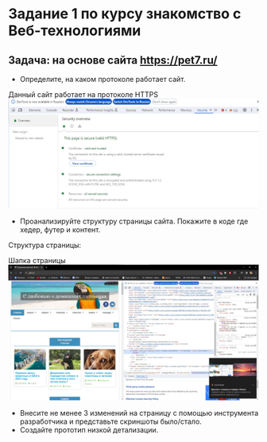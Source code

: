 # Задание 1 по курсу знакомство с Веб-технологиями
## Задача: на основе сайта https://pet7.ru/
* Определите, на каком протоколе работает сайт.

Данный сайт работает на протоколе HTTPS
![Протокол сайта](protocol.jpg)
* Проанализируйте структуру страницы сайта. Покажите в коде где хедер, футер и контент.

Структура страницы:

Шапка страницы
![Header](Header.jpg)

* Внесите не менее 3 изменений на страницу с помощью инструмента разработчика и представьте скриншоты было/стало.
* Создайте прототип низкой детализации.